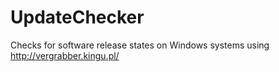 # UpdateChecker
Checks for software release states on Windows systems using http://vergrabber.kingu.pl/
